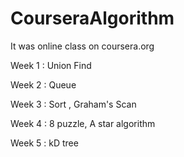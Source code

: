 CourseraAlgorithm
=================

It was online class on coursera.org


Week 1 :
Union Find

Week 2 : 
Queue

Week 3 :
Sort ,  Graham's Scan

Week 4 :
8 puzzle, A star algorithm

Week 5 : 
kD tree 





